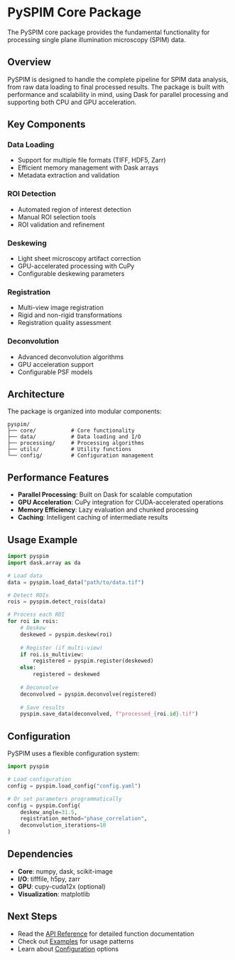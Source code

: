 # PySPIM Core Package

The PySPIM core package provides the fundamental functionality for processing single plane illumination microscopy (SPIM) data.

## Overview

PySPIM is designed to handle the complete pipeline for SPIM data analysis, from raw data loading to final processed results. The package is built with performance and scalability in mind, using Dask for parallel processing and supporting both CPU and GPU acceleration.

## Key Components

### Data Loading
- Support for multiple file formats (TIFF, HDF5, Zarr)
- Efficient memory management with Dask arrays
- Metadata extraction and validation

### ROI Detection
- Automated region of interest detection
- Manual ROI selection tools
- ROI validation and refinement

### Deskewing
- Light sheet microscopy artifact correction
- GPU-accelerated processing with CuPy
- Configurable deskewing parameters

### Registration
- Multi-view image registration
- Rigid and non-rigid transformations
- Registration quality assessment

### Deconvolution
- Advanced deconvolution algorithms
- GPU acceleration support
- Configurable PSF models

## Architecture

The package is organized into modular components:

```
pyspim/
├── core/           # Core functionality
├── data/           # Data loading and I/O
├── processing/     # Processing algorithms
├── utils/          # Utility functions
└── config/         # Configuration management
```

## Performance Features

- **Parallel Processing**: Built on Dask for scalable computation
- **GPU Acceleration**: CuPy integration for CUDA-accelerated operations
- **Memory Efficiency**: Lazy evaluation and chunked processing
- **Caching**: Intelligent caching of intermediate results

## Usage Example

```python
import pyspim
import dask.array as da

# Load data
data = pyspim.load_data("path/to/data.tif")

# Detect ROIs
rois = pyspim.detect_rois(data)

# Process each ROI
for roi in rois:
    # Deskew
    deskewed = pyspim.deskew(roi)
    
    # Register (if multi-view)
    if roi.is_multiview:
        registered = pyspim.register(deskewed)
    else:
        registered = deskewed
    
    # Deconvolve
    deconvolved = pyspim.deconvolve(registered)
    
    # Save results
    pyspim.save_data(deconvolved, f"processed_{roi.id}.tif")
```

## Configuration

PySPIM uses a flexible configuration system:

```python
import pyspim

# Load configuration
config = pyspim.load_config("config.yaml")

# Or set parameters programmatically
config = pyspim.Config(
    deskew_angle=31.5,
    registration_method="phase_correlation",
    deconvolution_iterations=10
)
```

## Dependencies

- **Core**: numpy, dask, scikit-image
- **I/O**: tifffile, h5py, zarr
- **GPU**: cupy-cuda12x (optional)
- **Visualization**: matplotlib

## Next Steps

- Read the [API Reference](api.md) for detailed function documentation
- Check out [Examples](examples/basic-usage.md) for usage patterns
- Learn about [Configuration](getting-started/configuration.md) options 